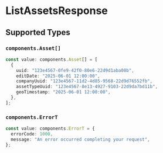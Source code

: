 # ListAssetsResponse


## Supported Types

### `components.Asset[]`

```typescript
const value: components.Asset[] = [
  {
    uuid: "123e4567-0fe9-42f0-80e6-22d9d1aba08b",
    editDate: "2025-06-01 12:00:00",
    companyUuid: "123e4567-11d2-4d85-9568-22d9d76552fb",
    assetTypeUuid: "123e4567-8e13-4927-9103-22d9da7bd11b",
    geoTimestamp: "2025-06-01 12:00:00",
  },
];
```

### `components.ErrorT`

```typescript
const value: components.ErrorT = {
  errorCode: 1000,
  message: "An error occurred completing your request",
};
```

